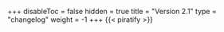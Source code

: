 +++
disableToc = false
hidden = true
title = "Version 2.1"
type = "changelog"
weight = -1
+++
{{< piratify >}}
